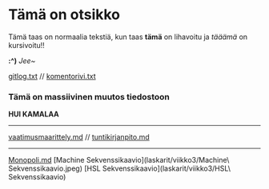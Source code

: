 # Tämä on otsikko

Tämä taas on normaalia tekstiä, kun taas **tämä** on lihavoitu
ja *tääämä* on kursivoitu!!

**:^)** *Jee~*

[gitlog.txt](laskarit/viikko1/gitlog.txt) //
[komentorivi.txt](laskarit/viikko1/komentorivi.txt)

### Tämä on massiivinen muutos tiedostoon

**HUI KAMALAA**


---------------------------------------------------------------------------------------------

[vaatimusmaarittely.md](dokumentaatio/vaatimusmaarittely.md) //
[tuntikirjanpito.md](dokumentaatio/tuntikirjanpito.md)

---------------------------------------------------------------------------------------------

[Monopoli.md](laskarit/viikko3/Monopoli.md)
[Machine Sekvenssikaavio](laskarit/viikko3/Machine\ Sekvenssikaavio.jpeg)
[HSL Sekvenssikaavio](laskarit/viikko3/HSL\ Sekvenssikaavio)
